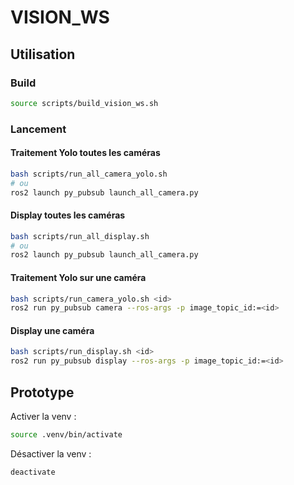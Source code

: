# VISION_WS

## Utilisation

### Build

```bash
source scripts/build_vision_ws.sh
```

### Lancement

#### Traitement Yolo toutes les caméras

```bash
bash scripts/run_all_camera_yolo.sh
# ou
ros2 launch py_pubsub launch_all_camera.py
```

#### Display toutes les caméras

```bash
bash scripts/run_all_display.sh
# ou
ros2 launch py_pubsub launch_all_camera.py
```

#### Traitement Yolo sur une caméra

```bash
bash scripts/run_camera_yolo.sh <id>
ros2 run py_pubsub camera --ros-args -p image_topic_id:=<id> 
```

#### Display une caméra

```bash
bash scripts/run_display.sh <id>
ros2 run py_pubsub display --ros-args -p image_topic_id:=<id> 
```

## Prototype

Activer la venv :

```bash
source .venv/bin/activate
```

Désactiver la venv :

```bash
deactivate
```
